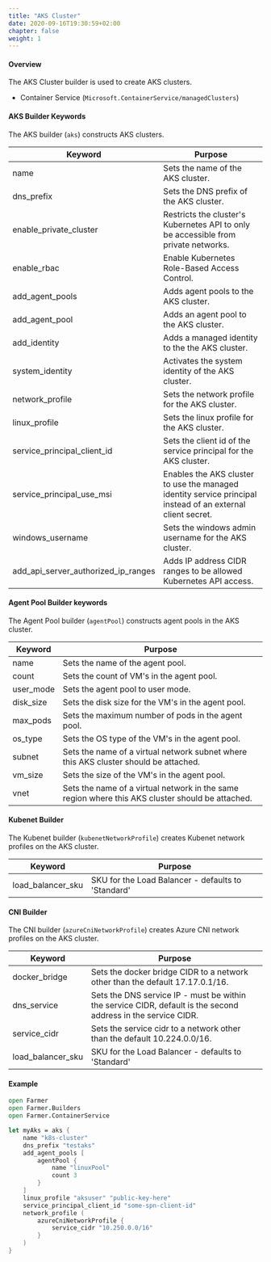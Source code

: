 ```yaml
---
title: "AKS Cluster"
date: 2020-09-16T19:30:59+02:00
chapter: false
weight: 1
---
```


#### Overview
The AKS Cluster builder is used to create AKS clusters.

* Container Service (`Microsoft.ContainerService/managedClusters`)

#### AKS Builder Keywords
The AKS builder (`aks`) constructs AKS clusters.

| Keyword | Purpose |
|-|-|
| name | Sets the name of the AKS cluster. |
| dns_prefix | Sets the DNS prefix of the AKS cluster. |
| enable_private_cluster | Restricts the cluster's Kubernetes API to only be accessible from private networks. |
| enable_rbac | Enable Kubernetes Role-Based Access Control. |
| add_agent_pools | Adds agent pools to the AKS cluster. |
| add_agent_pool | Adds an agent pool to the AKS cluster. |
| add_identity | Adds a managed identity to the the AKS cluster. |
| system_identity | Activates the system identity of the AKS cluster. |
| network_profile | Sets the network profile for the AKS cluster. |
| linux_profile | Sets the linux profile for the AKS cluster. |
| service_principal_client_id | Sets the client id of the service principal for the AKS cluster. |
| service_principal_use_msi | Enables the AKS cluster to use the managed identity service principal instead of an external client secret. |
| windows_username | Sets the windows admin username for the AKS cluster. |
| add_api_server_authorized_ip_ranges | Adds IP address CIDR ranges to be allowed Kubernetes API access. |

#### Agent Pool Builder keywords
The Agent Pool builder (`agentPool`) constructs agent pools in the AKS cluster.

| Keyword | Purpose |
|-|-|
| name | Sets the name of the agent pool. |
| count | Sets the count of VM's in the agent pool. |
| user_mode | Sets the agent pool to user mode. |
| disk_size | Sets the disk size for the VM's in the agent pool. |
| max_pods | Sets the maximum number of pods in the agent pool. |
| os_type | Sets the OS type of the VM's in the agent pool. |
| subnet | Sets the name of a virtual network subnet where this AKS cluster should be attached. |
| vm_size | Sets the size of the VM's in the agent pool. |
| vnet | Sets the name of a virtual network in the same region where this AKS cluster should be attached. |

#### Kubenet Builder
The Kubenet builder (`kubenetNetworkProfile`) creates Kubenet network profiles on the AKS cluster.

| Keyword | Purpose |
|-|-|
| load_balancer_sku | SKU for the Load Balancer - defaults to 'Standard' |

#### CNI Builder
The CNI builder (`azureCniNetworkProfile`) creates Azure CNI network profiles on the AKS cluster.

| Keyword | Purpose |
|-|-|
| docker_bridge | Sets the docker bridge CIDR to a network other than the default 17.17.0.1/16. |
| dns_service | Sets the DNS service IP - must be within the service CIDR, default is the second address in the service CIDR. |
| service_cidr | Sets the service cidr to a network other than the default 10.224.0.0/16. |
| load_balancer_sku | SKU for the Load Balancer - defaults to 'Standard' |

#### Example
```fsharp
open Farmer
open Farmer.Builders
open Farmer.ContainerService

let myAks = aks {
    name "k8s-cluster"
    dns_prefix "testaks"
    add_agent_pools [
        agentPool {
            name "linuxPool"
            count 3
        }
    ]
    linux_profile "aksuser" "public-key-here"
    service_principal_client_id "some-spn-client-id"
    network_profile (
        azureCniNetworkProfile {
            service_cidr "10.250.0.0/16"
        }
    )
}

```
